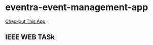 # eventra-event-management-app
[Checkout This App](https://eventra-event-management-app.herokuapp.com)
  
## IEEE WEB TASk

